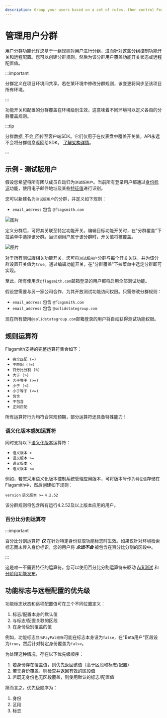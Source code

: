 ```yaml
---
description: Group your users based on a set of rules, then control Feature Flags and Remote Config for those groups.
---
```


# 管理用户分群

用户分群功能允许您基于一组规则对用户进行分组，进而针对这些分组控制功能开关和远程配置。您可以创建分群规则，然后为该分群用户覆盖功能开关状态或远程配置值。

:::important

分群定义在项目环境间共享。若在某环境中修改分群规则，该变更将同步至该项目所有环境。

:::

功能开关和配置的分群覆盖在环境级别生效，这意味着不同环境可以定义各自的分群覆盖规则。

:::tip

分群数据_不会_回传至客户端SDK。它们仅用于在仪表盘中覆盖开关值，API永远不会将分群信息返回给SDK。
[了解架构详情](/guides-and-examples/integration-approaches#flags-are-evaluated-server-side)。

:::

## 示例 - 测试版用户

假设您希望将所有团队成员自动归为`测试版用户`。当前所有登录用户都通过[身份标识](/basic-features/managing-identities.md)功能，使用电子邮件地址及某些[特征值](/basic-features/managing-identities.md#identity-traits)进行识别。

您可以新建名为`测试版用户`的分群，并定义如下规则：

- `email_address` 包含 `@flagsmith.com`

![图片](/img/edit-segment.png)

定义分群后，可将其关联至特定功能开关。编辑目标功能开关时，在"分群覆盖"下拉菜单中选择该分群。当识别用户属于该分群时，开关值将被覆盖。

![图片](/img/edit-feature-with-segment.png)

对于所有测试版相关功能开关，您可将`测试版用户`分群与每个开关关联，并为该分群设置开关值为`true`。通过编辑功能开关，在"分群覆盖"下拉菜单中选定分群即可实现。

至此，所有使用含`@flagsmith.com`邮箱登录的用户都将启用全部测试功能。

假设您需要与另一家公司合作，为其开放测试功能访问权限。只需修改分群规则：

- `email_address` 包含 `@flagsmith.com`
- `email_address` 包含 `@solidstategroup.com`

现在所有使用`@solidstategroup.com`邮箱登录的用户将自动获得测试功能权限。

## 规则运算符

Flagsmith支持的完整运算符集合如下：

- `完全匹配 (=)`
- `不匹配 (!=)`
- `百分比分割 (%)`
- `大于 (>)`
- `大于等于 (>=)`
- `小于 (<)`
- `小于等于 (<=)`
- `包含`
- `不包含`
- `正则匹配`

所有运算符行为均符合常规预期，部分运算符还具备特殊能力！

### 语义化版本感知运算符

同时支持以下[语义化版本](https://semver.org/)运算符：

- `语义版本 >`
- `语义版本 >=`
- `语义版本 <`
- `语义版本 <=`

例如，若您采用语义化版本控制系统管理应用版本，可将版本号作为`特征值`存储在Flagsmith中，然后创建如下规则：

`version` `语义版本 >=` `4.2.52`

该分群规则将包含所有运行4.2.52及以上版本应用的用户。

### 百分比分割运算符

:::important

百分比分割运算符 **_仅_** 在针对特定身份获取功能标志时生效。如果仅针对环境检索标志而未传入身份标识，您的用户将 **_永远不会_** 被包含在百分比分割的区段中。

:::

这是唯一不需要特征的运算符。您可以使用百分比分割运算符来驱动
[A/B测试](/advanced-use/ab-testing) 和
[分阶段功能发布](/guides-and-examples/staged-feature-rollouts#creating-staged-rollouts)。

## 功能标志与远程配置的优先级

功能标志状态和远程配置值可在三个不同位置定义：

1. 标志/配置本身的默认值
2. 与标志/配置关联的区段
3. 在身份级别覆盖的值

例如，功能标志`显示PayPal结账`可能在标志本身设为`false`，在"Beta用户"区段设为`true`，然后针对特定身份覆盖为`false`。

为处理这种情况，存在以下优先级顺序：

1. 若身份存在覆盖值，则优先返回该值（高于区段和标志/配置）
2. 若无身份覆盖，则检查并返回有效的区段值
3. 若既无身份也无区段覆盖，则使用默认的标志/配置值

简而言之，优先级顺序为：

1. 身份
2. 区段
3. 标志